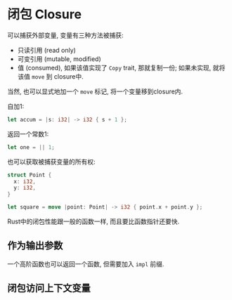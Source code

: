 # 闭包 Closure

可以捕获外部变量, 变量有三种方法被捕获:

- 只读引用 (read only)
- 可变引用 (mutable, modified)
- 值 (consumed), 如果该值实现了 `Copy` trait, 那就复制一份; 如果未实现, 就将该值 `move` 到 closure中.

当然, 也可以显式地加一个 `move` 标记, 将一个变量移到closure内.

自加1:

```rust
let accum = |s: i32| -> i32 { s + 1 };
```

返回一个常数1:

```rust
let one = || 1;
```

也可以获取被捕获变量的所有权:

```rust
struct Point {
  x: i32,
  y: i32,
}

let square = move |point: Point| -> i32 { point.x + point.y };
```

Rust中的闭包性能跟一般的函数一样, 而且要比函数指针还要快.

## 作为输出参数

一个高阶函数也可以返回一个函数, 但需要加入 `impl` 前缀.

## 闭包访问上下文变量